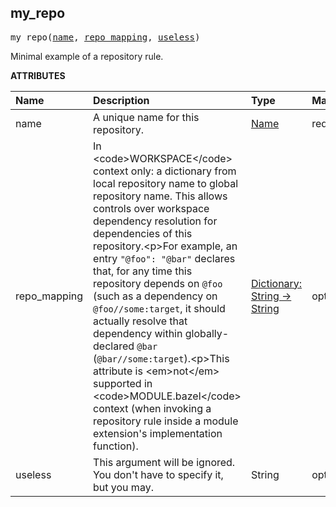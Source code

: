 <!-- Generated with Stardoc: http://skydoc.bazel.build -->



<a id="my_repo"></a>

## my_repo

<pre>
my_repo(<a href="#my_repo-name">name</a>, <a href="#my_repo-repo_mapping">repo_mapping</a>, <a href="#my_repo-useless">useless</a>)
</pre>

Minimal example of a repository rule.

**ATTRIBUTES**


| Name  | Description | Type | Mandatory | Default |
| :------------- | :------------- | :------------- | :------------- | :------------- |
| <a id="my_repo-name"></a>name |  A unique name for this repository.   | <a href="https://bazel.build/concepts/labels#target-names">Name</a> | required |  |
| <a id="my_repo-repo_mapping"></a>repo_mapping |  In &lt;code&gt;WORKSPACE&lt;/code&gt; context only: a dictionary from local repository name to global repository name. This allows controls over workspace dependency resolution for dependencies of this repository.&lt;p&gt;For example, an entry <code>"@foo": "@bar"</code> declares that, for any time this repository depends on <code>@foo</code> (such as a dependency on <code>@foo//some:target</code>, it should actually resolve that dependency within globally-declared <code>@bar</code> (<code>@bar//some:target</code>).&lt;p&gt;This attribute is &lt;em&gt;not&lt;/em&gt; supported in &lt;code&gt;MODULE.bazel&lt;/code&gt; context (when invoking a repository rule inside a module extension's implementation function).   | <a href="https://bazel.build/rules/lib/dict">Dictionary: String -> String</a> | optional |  |
| <a id="my_repo-useless"></a>useless |  This argument will be ignored. You don't have to specify it, but you may.   | String | optional |  `"ignoreme"`  |


